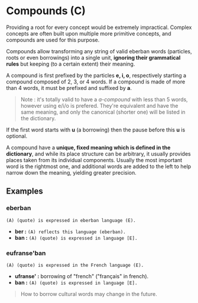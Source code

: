 # Compounds (C)

Providing a root for every concept would be extremely impractical. Complex
concepts are often built upon multiple more primitive concepts, and compounds
are used for this purpose.

Compounds allow transforming any string of valid eberban words (particles, roots
or even borrowings) into a single unit, **ignoring their grammatical rules** but
keeping (to a certain extent) their meaning.

A compound is first prefixed by the particles **e, i, o**, respectively starting a
compound composed of 2, 3, or 4 words. If a compound is made of more than 4
words, it must be prefixed and suffixed by **a**.

> Note : it's totally valid to have a *a-compound* with less than 5 words,
> however using e/i/o is prefered. They're equivalent and have the same meaning,
> and only the canonical (shorter one) will be listed in the dictionary.

If the first word starts with **u** (a borrowing) then the pause before this
**u** is optional.

A compound have a **unique, fixed meaning which is defined in the dictionary**,
and while its place structure can be arbitrary, it usually provides places taken
from its individual components. Usually the most important word is the rightmost
one, and additional words are added to the left to help narrow down the meaning,
yielding greater precision.

## Examples

### eberban
`(A) (quote) is expressed in eberban language (E).`

- **ber :** `(A) reflects this language (eberban).`
- **ban :** `(A) (quote) is expressed in language [E].`

### eufranse'ban
`(A) (quote) is expressed in the French language (E).`

- **ufranse' :** borrowing of "french" ("français" in french).
- **ban :** `(A) (quote) is expressed in language [E].`

> How to borrow cultural words may change in the future.